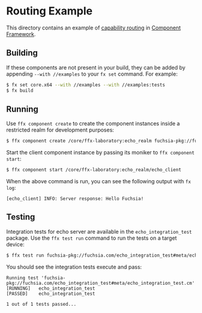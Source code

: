 # Routing Example

This directory contains an example of
[capability routing](/docs/concepts/components/component_manifests#capability-routing)
in [Component Framework](/docs/concepts/components/introduction.md).

## Building

If these components are not present in your build, they can be added by
appending `--with //examples` to your `fx set` command. For example:

```bash
$ fx set core.x64 --with //examples --with //examples:tests
$ fx build
```

## Running

Use `ffx component create` to create the component instances inside a restricted
realm for development purposes:

```bash
$ ffx component create /core/ffx-laboratory:echo_realm fuchsia-pkg://fuchsia.com/components-routing-example#meta/echo_realm.cm
```

Start the client component instance by passing its moniker to
`ffx component start`:

```bash
$ ffx component start /core/ffx-laboratory:echo_realm/echo_client
```

When the above command is run, you can see the following output with `fx log`:

```
[echo_client] INFO: Server response: Hello Fuchsia!
```

## Testing

Integration tests for echo server are available in the `echo_integration_test`
package. Use the `ffx test run` command to run the tests on a target device:

```bash
$ ffx test run fuchsia-pkg://fuchsia.com/echo_integration_test#meta/echo_integration_test.cm
```

You should see the integration tests execute and pass:

```
Running test 'fuchsia-pkg://fuchsia.com/echo_integration_test#meta/echo_integration_test.cm'
[RUNNING]	echo_integration_test
[PASSED]	echo_integration_test

1 out of 1 tests passed...
```
